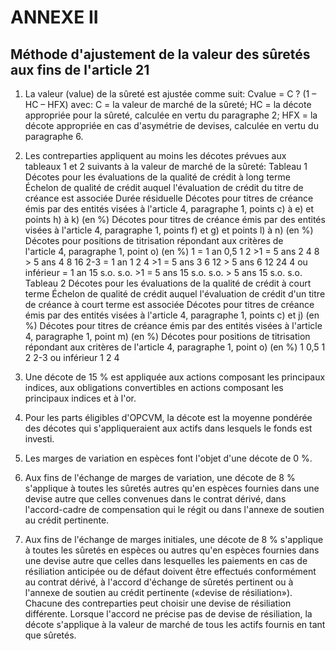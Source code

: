 # ANNEXE II

## Méthode d'ajustement de la valeur des sûretés aux fins de l'article 21

1. La valeur (value) de la sûreté est ajustée comme suit: Cvalue = C ? (1 – HC – HFX) avec: C = la valeur de marché de la sûreté; HC = la décote appropriée pour la sûreté, calculée en vertu du paragraphe 2; HFX = la décote appropriée en cas d'asymétrie de devises, calculée en vertu du paragraphe 6.

2. Les contreparties appliquent au moins les décotes prévues aux tableaux 1 et 2 suivants à la valeur de marché de la sûreté: Tableau 1 Décotes pour les évaluations de la qualité de crédit à long terme Échelon de qualité de crédit auquel l'évaluation de crédit du titre de créance est associée Durée résiduelle Décotes pour titres de créance émis par des entités visées à l'article 4, paragraphe 1, points c) à e) et points h) à k) (en %) Décotes pour titres de créance émis par des entités visées à l'article 4, paragraphe 1, points f) et g) et points l) à n) (en %) Décotes pour positions de titrisation répondant aux critères de l'article 4, paragraphe 1, point o) (en %) 1 = 1 an 0,5 1 2 >1 = 5 ans 2 4 8 > 5 ans 4 8 16 2-3 = 1 an 1 2 4 >1 = 5 ans 3 6 12 > 5 ans 6 12 24 4 ou inférieur = 1 an 15 s.o. s.o. >1 = 5 ans 15 s.o. s.o. > 5 ans 15 s.o. s.o. Tableau 2 Décotes pour les évaluations de la qualité de crédit à court terme Échelon de qualité de crédit auquel l'évaluation de crédit d'un titre de créance à court terme est associée Décotes pour titres de créance émis par des entités visées à l'article 4, paragraphe 1, points c) et j) (en %) Décotes pour titres de créance émis par des entités visées à l'article 4, paragraphe 1, point m) (en %) Décotes pour positions de titrisation répondant aux critères de l'article 4, paragraphe 1, point o) (en %) 1 0,5 1 2 2-3 ou inférieur 1 2 4

1. Une décote de 15 % est appliquée aux actions composant les principaux indices, aux obligations convertibles en actions composant les principaux indices et à l'or.

2. Pour les parts éligibles d'OPCVM, la décote est la moyenne pondérée des décotes qui s'appliqueraient aux actifs dans lesquels le fonds est investi.

3. Les marges de variation en espèces font l'objet d'une décote de 0 %.

4. Aux fins de l'échange de marges de variation, une décote de 8 % s'applique à toutes les sûretés autres qu'en espèces fournies dans une devise autre que celles convenues dans le contrat dérivé, dans l'accord-cadre de compensation qui le régit ou dans l'annexe de soutien au crédit pertinente.

5. Aux fins de l'échange de marges initiales, une décote de 8 % s'applique à toutes les sûretés en espèces ou autres qu'en espèces fournies dans une devise autre que celles dans lesquelles les paiements en cas de résiliation anticipée ou de défaut doivent être effectués conformément au contrat dérivé, à l'accord d'échange de sûretés pertinent ou à l'annexe de soutien au crédit pertinente («devise de résiliation»). Chacune des contreparties peut choisir une devise de résiliation différente. Lorsque l'accord ne précise pas de devise de résiliation, la décote s'applique à la valeur de marché de tous les actifs fournis en tant que sûretés.

